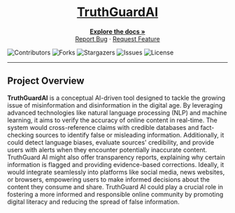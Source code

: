 <div align="center">
  <h1><a href="https://github.com/bharat3645/TruthGuardAI/">TruthGuardAI</a></h1>
</div>

<p align="center">
  <a href="https://github.com/bharat3645/TruthGuardAI"><strong>Explore the docs »</strong></a>
  <br/>
  <a href="https://github.com/bharat3645/TruthGuardAI/issues">Report Bug</a>
  ·
  <a href="https://github.com/bharat3645/TruthGuardAI/issues">Request Feature</a>
</p>

![Contributors](https://img.shields.io/github/contributors/bharat3645/TruthGuardAI?color=dark-green)
![Forks](https://img.shields.io/github/forks/bharat3645/TruthGuardAI?style=social)
![Stargazers](https://img.shields.io/github/stars/bharat3645/TruthGuardAI?style=social)
![Issues](https://img.shields.io/github/issues/bharat3645/TruthGuardAI)
![License](https://img.shields.io/github/license/bharat3645/TruthGuardAI)

----

## Project Overview
**TruthGuardAI** is a conceptual AI-driven tool designed to tackle the growing issue of misinformation and disinformation in the digital age. By leveraging advanced technologies like natural language processing (NLP) and machine learning, it aims to verify the accuracy of online content in real-time. The system would cross-reference claims with credible databases and fact-checking sources to identify false or misleading information. Additionally, it could detect language biases, evaluate sources' credibility, and provide users with alerts when they encounter potentially inaccurate content. TruthGuard AI might also offer transparency reports, explaining why certain information is flagged and providing evidence-based corrections. Ideally, it would integrate seamlessly into platforms like social media, news websites, or browsers, empowering users to make informed decisions about the content they consume and share. TruthGuard AI could play a crucial role in fostering a more informed and responsible online community by promoting digital literacy and reducing the spread of false information.
